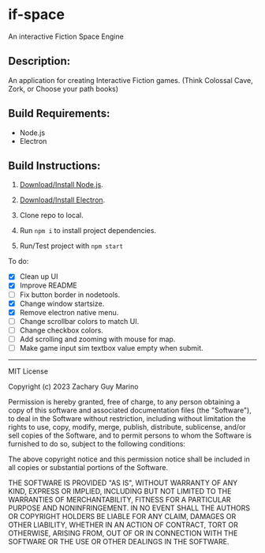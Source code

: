 # if-space

An interactive Fiction Space Engine

## Description:

An application for creating Interactive Fiction games.
(Think Colossal Cave, Zork, or Choose your path books)

## Build Requirements:

- Node.js
- Electron

## Build Instructions:

1. [Download/Install Node.js](https://nodejs.org/en/download).
1. [Download/Install Electron](https://www.electronjs.org/).
1. Clone repo to local.

1. Run `npm i` to install project dependencies.

1. Run/Test project with `npm start`

To do:

- [x] Clean up UI
- [x] Improve README
- [ ] Fix button border in nodetools.
- [x] Change window startsize.
- [x] Remove electron native menu.
- [ ] Change scrollbar colors to match UI.
- [ ] Change checkbox colors.
- [ ] Add scrolling and zooming with mouse for map.
- [ ] Make game input sim textbox value empty when submit.

---

MIT License

Copyright (c) 2023 Zachary Guy Marino

Permission is hereby granted, free of charge, to any person obtaining a copy
of this software and associated documentation files (the "Software"), to deal
in the Software without restriction, including without limitation the rights
to use, copy, modify, merge, publish, distribute, sublicense, and/or sell
copies of the Software, and to permit persons to whom the Software is
furnished to do so, subject to the following conditions:

The above copyright notice and this permission notice shall be included in all
copies or substantial portions of the Software.

THE SOFTWARE IS PROVIDED "AS IS", WITHOUT WARRANTY OF ANY KIND, EXPRESS OR
IMPLIED, INCLUDING BUT NOT LIMITED TO THE WARRANTIES OF MERCHANTABILITY,
FITNESS FOR A PARTICULAR PURPOSE AND NONINFRINGEMENT. IN NO EVENT SHALL THE
AUTHORS OR COPYRIGHT HOLDERS BE LIABLE FOR ANY CLAIM, DAMAGES OR OTHER
LIABILITY, WHETHER IN AN ACTION OF CONTRACT, TORT OR OTHERWISE, ARISING FROM,
OUT OF OR IN CONNECTION WITH THE SOFTWARE OR THE USE OR OTHER DEALINGS IN THE
SOFTWARE.
